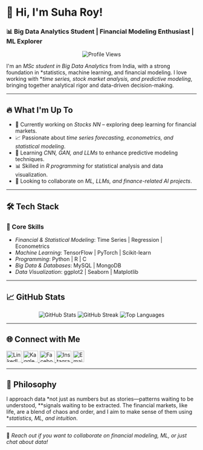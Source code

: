 # 💫 Hi, I'm Suha Roy!  
### 📊 Big Data Analytics Student | Financial Modeling Enthusiast | ML Explorer  

<p align="center">
  <img src="https://komarev.com/ghpvc/?username=suharoy&label=Profile%20views&color=0e75b6&style=flat" alt="Profile Views" />
</p>

I'm an *MSc student in Big Data Analytics* from India, with a strong foundation in *statistics, machine learning, and financial modeling. I love working with **time series, stock market analysis, and predictive modeling*, bringing together analytical rigor and data-driven decision-making.

---

## 🔥 What I'm Up To  

- 🚀 Currently working on *Stocks NN* – exploring deep learning for financial markets.  
- 📈 Passionate about *time series forecasting, econometrics, and statistical modeling*.  
- 🧠 Learning *CNN, GAN, and LLMs* to enhance predictive modeling techniques.  
- 📊 Skilled in *R programming* for statistical analysis and data visualization.  
- 🤝 Looking to collaborate on *ML, LLMs, and finance-related AI projects*.  

---

## 🛠 Tech Stack  

### 🧮 Core Skills  
- *Financial & Statistical Modeling*: Time Series | Regression | Econometrics  
- *Machine Learning*: TensorFlow | PyTorch | Scikit-learn  
- *Programming*: Python | R | C  
- *Big Data & Databases*: MySQL | MongoDB  
- *Data Visualization*: ggplot2 | Seaborn | Matplotlib  

---

## 📈 GitHub Stats  

<p align="center">
  <img src="https://github-readme-stats.vercel.app/api?username=suharoy&show_icons=true&theme=radical" alt="GitHub Stats" />
  <img src="https://github-readme-streak-stats.herokuapp.com/?user=suharoy&theme=radical" alt="GitHub Streak" />
  <img src="https://github-readme-stats.vercel.app/api/top-langs/?username=suharoy&layout=compact&theme=radical" alt="Top Languages" />
</p>

---

## 🌐 Connect with Me  

<p align="left">
  <a href="https://linkedin.com/in/suharoy" target="_blank">
    <img src="https://raw.githubusercontent.com/rahuldkjain/github-profile-readme-generator/master/src/images/icons/Social/linked-in-alt.svg" alt="LinkedIn" height="30" width="40" />
  </a>
  <a href="https://kaggle.com/suharoy" target="_blank">
    <img src="https://raw.githubusercontent.com/rahuldkjain/github-profile-readme-generator/master/src/images/icons/Social/kaggle.svg" alt="Kaggle" height="30" width="40" />
  </a>
  <a href="https://fb.com/suharoy11" target="_blank">
    <img src="https://raw.githubusercontent.com/rahuldkjain/github-profile-readme-generator/master/src/images/icons/Social/facebook.svg" alt="Facebook" height="30" width="40" />
  </a>
  <a href="https://instagram.com/su.ha.roy" target="_blank">
    <img src="https://raw.githubusercontent.com/rahuldkjain/github-profile-readme-generator/master/src/images/icons/Social/instagram.svg" alt="Instagram" height="30" width="40" />
  </a>
  <a href="mailto:suha.academics@gmail.com">
    <img src="https://img.shields.io/badge/-Gmail-red?style=for-the-badge&logo=gmail&logoColor=white" alt="Email" height="30" />
  </a>
</p>

---

## 🔮 Philosophy  

I approach data *not just as numbers but as stories—patterns waiting to be understood, **signals waiting to be extracted. The financial markets, like life, are a blend of chaos and order, and I aim to make sense of them using **statistics, ML, and intuition*.

---

📩 *Reach out if you want to collaborate on financial modeling, ML, or just chat about data!*
